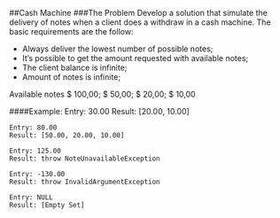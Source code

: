 ##Cash Machine
###The Problem
Develop a solution that simulate the delivery of notes when a client does a withdraw in a cash machine.
The basic requirements are the follow:
  * Always deliver the lowest number of possible notes;
  * It’s possible to get the amount requested with available notes;
  * The client balance is infinite;
  * Amount of notes is infinite;
  
Available notes $ 100,00; $ 50,00; $ 20,00; $ 10,00

####Example:
    Entry: 30.00
    Result: [20.00, 10.00]

    Entry: 80.00
    Result: [50.00, 20.00, 10.00]

    Entry: 125.00
    Result: throw NoteUnavailableException

    Entry: -130.00
    Result: throw InvalidArgumentException

    Entry: NULL
    Result: [Empty Set]